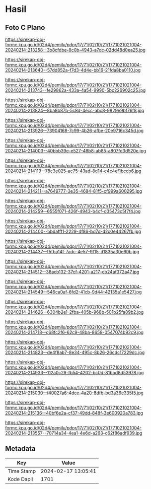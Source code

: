 # Hasil

## Foto C Plano

https://sirekap-obj-formc.kpu.go.id/02d4/pemilu/pdpr/17/71/02/10/21/1771021021004-20240214-213258--3b8cfdbe-8c0b-4943-a7dc-02dd48d0ea25.jpg

https://sirekap-obj-formc.kpu.go.id/02d4/pemilu/pdpr/17/71/02/10/21/1771021021004-20240214-213640--57dd852a-f7d3-4d4e-bb16-21fda8ba0110.jpg

https://sirekap-obj-formc.kpu.go.id/02d4/pemilu/pdpr/17/71/02/10/21/1771021021004-20240214-213743--fe29862a-433a-4a54-9990-5bc226902c25.jpg

https://sirekap-obj-formc.kpu.go.id/02d4/pemilu/pdpr/17/71/02/10/21/1771021021004-20240214-213824--8ba8b87b-5c8d-4ecc-abc8-9829e9bf76f8.jpg

https://sirekap-obj-formc.kpu.go.id/02d4/pemilu/pdpr/17/71/02/10/21/1771021021004-20240214-213926--73904168-7c99-4b26-afbe-20e9716c345d.jpg

https://sirekap-obj-formc.kpu.go.id/02d4/pemilu/pdpr/17/71/02/10/21/1771021021004-20240214-214003--40bbb39e-e527-48b8-ab85-a807fd3d520e.jpg

https://sirekap-obj-formc.kpu.go.id/02d4/pemilu/pdpr/17/71/02/10/21/1771021021004-20240214-214119--78c3e025-ac75-43ad-8d14-c4c4ef1bccb6.jpg

https://sirekap-obj-formc.kpu.go.id/02d4/pemilu/pdpr/17/71/02/10/21/1771021021004-20240214-214211--a7649777-3e35-4684-81f5-cf999a600295.jpg

https://sirekap-obj-formc.kpu.go.id/02d4/pemilu/pdpr/17/71/02/10/21/1771021021004-20240214-214259--6555f071-426f-4943-b4cf-d35473c5f7f4.jpg

https://sirekap-obj-formc.kpu.go.id/02d4/pemilu/pdpr/17/71/02/10/21/1771021021004-20240214-214400--bbdafff1-2229-4f86-bd7d-d2c0e44267fb.jpg

https://sirekap-obj-formc.kpu.go.id/02d4/pemilu/pdpr/17/71/02/10/21/1771021021004-20240214-214437--f5fba14f-7adc-4e57-9f15-d1835a30e60b.jpg

https://sirekap-obj-formc.kpu.go.id/02d4/pemilu/pdpr/17/71/02/10/21/1771021021004-20240214-214512--38acb132-37cf-4201-a217-cb24af372a47.jpg

https://sirekap-obj-formc.kpu.go.id/02d4/pemilu/pdpr/17/71/02/10/21/1771021021004-20240214-214549--546ca0af-6fd2-41cb-9d44-42135a1e5427.jpg

https://sirekap-obj-formc.kpu.go.id/02d4/pemilu/pdpr/17/71/02/10/21/1771021021004-20240214-214626--6304b2e1-2fba-405b-968b-501b25fa89b2.jpg

https://sirekap-obj-formc.kpu.go.id/02d4/pemilu/pdpr/17/71/02/10/21/1771021021004-20240214-214718--c68fc2f6-62c9-48ba-8658-0547074b92c9.jpg

https://sirekap-obj-formc.kpu.go.id/02d4/pemilu/pdpr/17/71/02/10/21/1771021021004-20240214-214823--de4f8ab7-8e34-495c-8b26-26cdc17229dc.jpg

https://sirekap-obj-formc.kpu.go.id/02d4/pemilu/pdpr/17/71/02/10/21/1771021021004-20240214-214933--112a0c29-fb54-4202-bc0d-81bbd8d53978.jpg

https://sirekap-obj-formc.kpu.go.id/02d4/pemilu/pdpr/17/71/02/10/21/1771021021004-20240214-215030--f40027a6-4dce-4a20-8dfb-bd3a36e335f5.jpg

https://sirekap-obj-formc.kpu.go.id/02d4/pemilu/pdpr/17/71/02/10/21/1771021021004-20240214-215136--40bf6e2a-cf37-49dd-848f-3e600920a783.jpg

https://sirekap-obj-formc.kpu.go.id/02d4/pemilu/pdpr/17/71/02/10/21/1771021021004-20240214-213557--70714a34-4ea1-4e6d-a263-c62f86adf939.jpg


## Metadata

| Key        | Value               |
| ---------- | ------------------- |
| Time Stamp | 2024-02-17 13:05:41 |
| Kode Dapil | 1701                |



